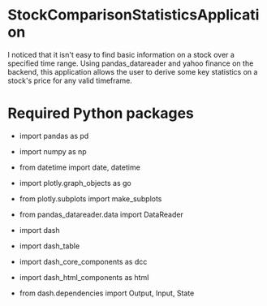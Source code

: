 # StockComparisonStatisticsApplication
I noticed that it isn't easy to find basic information on a stock over a specified time range. 
Using pandas_datareader and yahoo finance on the backend, this application allows the user to derive some key 
statistics on a stock's price for any valid timeframe.

# Required Python packages
- import pandas as pd
- import numpy as np
- from datetime import date, datetime

- import plotly.graph_objects as go
- from plotly.subplots import make_subplots
- from pandas_datareader.data import DataReader

- import dash
- import dash_table
- import dash_core_components as dcc
- import dash_html_components as html
- from dash.dependencies import Output, Input, State

